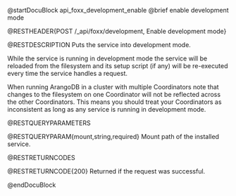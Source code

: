 @startDocuBlock api_foxx_development_enable
@brief enable development mode

@RESTHEADER{POST /_api/foxx/development, Enable development mode}

@RESTDESCRIPTION
Puts the service into development mode.

While the service is running in development mode the service will be reloaded
from the filesystem and its setup script (if any) will be re-executed every
time the service handles a request.

When running ArangoDB in a cluster with multiple Coordinators note that changes
to the filesystem on one Coordinator will not be reflected across the other
Coordinators. This means you should treat your Coordinators as inconsistent
as long as any service is running in development mode.

@RESTQUERYPARAMETERS

@RESTQUERYPARAM{mount,string,required}
Mount path of the installed service.

@RESTRETURNCODES

@RESTRETURNCODE{200}
Returned if the request was successful.

@endDocuBlock
